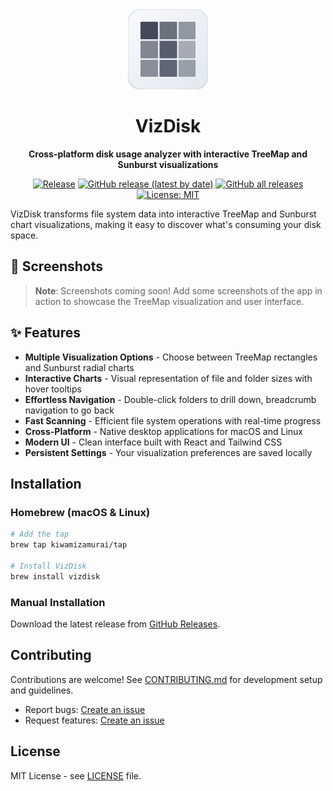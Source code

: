 <div align="center">

<img src="docs/icon.svg" alt="VizDisk Logo" width="128" height="128">

# VizDisk

**Cross-platform disk usage analyzer with interactive TreeMap and Sunburst visualizations**

[![Release](https://github.com/kiwamizamurai/vizdisk/actions/workflows/release.yml/badge.svg)](https://github.com/kiwamizamurai/vizdisk/releases)
[![GitHub release (latest by date)](https://img.shields.io/github/v/release/kiwamizamurai/vizdisk)](https://github.com/kiwamizamurai/vizdisk/releases)
[![GitHub all releases](https://img.shields.io/github/downloads/kiwamizamurai/vizdisk/total)](https://github.com/kiwamizamurai/vizdisk/releases)
[![License: MIT](https://img.shields.io/badge/License-MIT-blue.svg)](https://opensource.org/licenses/MIT)

</div>

VizDisk transforms file system data into interactive TreeMap and Sunburst chart visualizations, making it easy to discover what's consuming your disk space.

## 📸 Screenshots

> **Note**: Screenshots coming soon! Add some screenshots of the app in action to showcase the TreeMap visualization and user interface.

## ✨ Features

- **Multiple Visualization Options** - Choose between TreeMap rectangles and Sunburst radial charts
- **Interactive Charts** - Visual representation of file and folder sizes with hover tooltips
- **Effortless Navigation** - Double-click folders to drill down, breadcrumb navigation to go back
- **Fast Scanning** - Efficient file system operations with real-time progress
- **Cross-Platform** - Native desktop applications for macOS and Linux
- **Modern UI** - Clean interface built with React and Tailwind CSS
- **Persistent Settings** - Your visualization preferences are saved locally

## Installation

### Homebrew (macOS & Linux)

```bash
# Add the tap
brew tap kiwamizamurai/tap

# Install VizDisk
brew install vizdisk
```

### Manual Installation

Download the latest release from [GitHub Releases](https://github.com/kiwamizamurai/vizdisk/releases).

## Contributing

Contributions are welcome! See [CONTRIBUTING.md](./CONTRIBUTING.md) for development setup and guidelines.

- Report bugs: [Create an issue](https://github.com/kiwamizamurai/vizdisk/issues)
- Request features: [Create an issue](https://github.com/kiwamizamurai/vizdisk/issues)

## License

MIT License - see [LICENSE](LICENSE) file.

